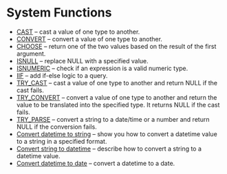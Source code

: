 # System Functions



* [CAST](https://www.sqlservertutorial.net/sql-server-system-functions/sql-server-cast-function/) – cast a value of one type to another.
* [CONVERT](https://www.sqlservertutorial.net/sql-server-system-functions/sql-server-convert-function/) – convert a value of one type to another.
* [CHOOSE](https://www.sqlservertutorial.net/sql-server-system-functions/sql-server-choose-function/) – return one of the two values based on the result of the first argument.
* [ISNULL](https://www.sqlservertutorial.net/sql-server-system-functions/sql-server-isnull-function/) – replace NULL with a specified value.
* [ISNUMERIC](https://www.sqlservertutorial.net/sql-server-system-functions/sql-server-isnumeric-function/) – check if an expression is a valid numeric type.
* [IIF](https://www.sqlservertutorial.net/sql-server-system-functions/sql-server-iif-function/) – add if-else logic to a query.
* [TRY\_CAST](https://www.sqlservertutorial.net/sql-server-system-functions/sql-server-try_cast-function/) – cast a value of one type to another and return NULL if the cast fails.
* [TRY\_CONVERT](https://www.sqlservertutorial.net/sql-server-system-functions/sql-server-try_convert-function/) – convert a value of one type to another and return the value to be translated into the specified type. It returns NULL if the cast fails.
* [TRY\_PARSE](https://www.sqlservertutorial.net/sql-server-system-functions/sql-server-try_parse-function/) – convert a string to a date/time or a number and return NULL if the conversion fails.
* [Convert datetime to string](https://www.sqlservertutorial.net/sql-server-system-functions/convert-datetime-to-string/) – show you how to convert a datetime value to a string in a specified format.
* [Convert string to datetime](https://www.sqlservertutorial.net/sql-server-system-functions/convert-string-to-datetime/) – describe how to convert a string to a datetime value.
* [Convert datetime to date](https://www.sqlservertutorial.net/sql-server-system-functions/convert-datetime-to-date/) – convert a datetime to a date.

